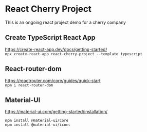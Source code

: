 # React Cherry Project
This is an ongoing react project demo for a cherry company

## Create TypeScript React App
https://create-react-app.dev/docs/getting-started/   
```npx create-react-app react-cherry-project --template typescript```   

## React-router-dom
https://reactrouter.com/core/guides/quick-start   
```npm i react-router-dom```

## Material-UI
https://material-ui.com/getting-started/installation/
```
npm install @material-ui/core   
npm install @material-ui/icons
```
